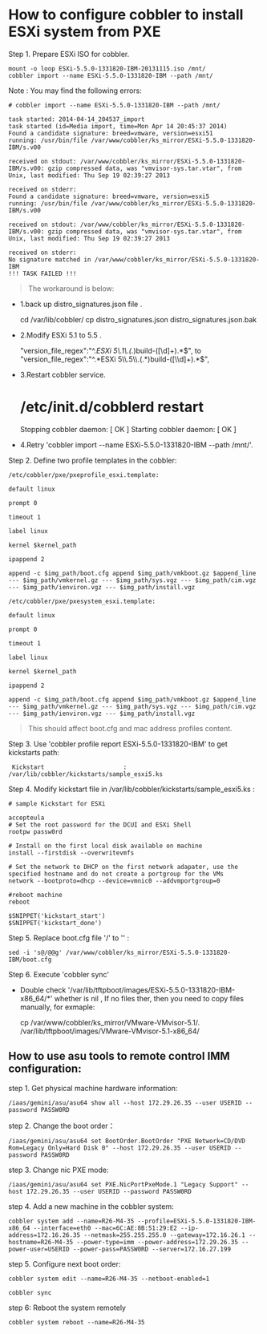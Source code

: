 How to configure cobbler to install ESXi system from PXE
==

Step 1. Prepare ESXi ISO for cobbler.

    mount -o loop ESXi-5.5.0-1331820-IBM-20131115.iso /mnt/
    cobbler import --name ESXi-5.5.0-1331820-IBM --path /mnt/

Note : You may find the following errors:

    # cobbler import --name ESXi-5.5.0-1331820-IBM --path /mnt/

    task started: 2014-04-14_204537_import
    task started (id=Media import, time=Mon Apr 14 20:45:37 2014)
    Found a candidate signature: breed=vmware, version=esxi51
    running: /usr/bin/file /var/www/cobbler/ks_mirror/ESXi-5.5.0-1331820-IBM/s.v00

    received on stdout: /var/www/cobbler/ks_mirror/ESXi-5.5.0-1331820-IBM/s.v00: gzip compressed data, was "vmvisor-sys.tar.vtar", from Unix, last modified: Thu Sep 19 02:39:27 2013

    received on stderr: 
    Found a candidate signature: breed=vmware, version=esxi5
    running: /usr/bin/file /var/www/cobbler/ks_mirror/ESXi-5.5.0-1331820-IBM/s.v00

    received on stdout: /var/www/cobbler/ks_mirror/ESXi-5.5.0-1331820-IBM/s.v00: gzip compressed data, was "vmvisor-sys.tar.vtar", from Unix, last modified: Thu Sep 19 02:39:27 2013

    received on stderr: 
    No signature matched in /var/www/cobbler/ks_mirror/ESXi-5.5.0-1331820-IBM
    !!! TASK FAILED !!!

> The workaround is below:

 - 1.back up distro_signatures.json file .


    cd /var/lib/cobbler/
    cp distro_signatures.json distro_signatures.json.bak

 - 2.Modify ESXi 5.1 to 5.5 .


    "version_file_regex":"^.*ESXi 5\\.1\\.(.*)build-([\\d]+).*$",
    to 
    "version_file_regex":"^.*ESXi 5\\.5\\.(.*)build-([\\d]+).*$",

 - 3.Restart cobbler service.


    # /etc/init.d/cobblerd restart
    Stopping cobbler daemon:                                   [  OK  ]
    Starting cobbler daemon:                                   [  OK  ]

 - 4.Retry 'cobbler import --name ESXi-5.5.0-1331820-IBM --path /mnt/'.

Step 2. Define two profile templates in the cobbler:

    /etc/cobbler/pxe/pxeprofile_esxi.template:

    default linux

    prompt 0

    timeout 1

    label linux

    kernel $kernel_path

    ipappend 2

    append -c $img_path/boot.cfg append $img_path/vmkboot.gz $append_line  --- $img_path/vmkernel.gz --- $img_path/sys.vgz --- $img_path/cim.vgz  --- $img_path/ienviron.vgz --- $img_path/install.vgz

    /etc/cobbler/pxe/pxesystem_esxi.template:

    default linux

    prompt 0

    timeout 1

    label linux

    kernel $kernel_path

    ipappend 2

    append -c $img_path/boot.cfg append $img_path/vmkboot.gz $append_line --- $img_path/vmkernel.gz --- $img_path/sys.vgz --- $img_path/cim.vgz --- $img_path/ienviron.vgz --- $img_path/install.vgz

>This should affect boot.cfg and mac address profiles content.

Step 3. Use 'cobbler profile report  ESXi-5.5.0-1331820-IBM' to get kickstarts path:

     Kickstart                      : /var/lib/cobbler/kickstarts/sample_esxi5.ks
     
Step 4. Modify kickstart file in /var/lib/cobbler/kickstarts/sample_esxi5.ks :

    # sample Kickstart for ESXi

    accepteula
    # Set the root password for the DCUI and ESXi Shell
    rootpw passw0rd

    # Install on the first local disk available on machine
    install --firstdisk --overwritevmfs

    # Set the network to DHCP on the first network adapater, use the specified hostname and do not create a portgroup for the VMs
    network --bootproto=dhcp --device=vmnic0 --addvmportgroup=0

    #reboot machine
    reboot

    $SNIPPET('kickstart_start')
    $SNIPPET('kickstart_done')

Step 5. Replace boot.cfg file  '/' to '' :

    sed -i 's@/@@g' /var/www/cobbler/ks_mirror/ESXi-5.5.0-1331820-IBM/boot.cfg

Step 6. Execute 'cobbler sync' 
* Double check '/var/lib/tftpboot/images/ESXi-5.5.0-1331820-IBM-x86_64/*' whether is nil , If no files ther, then you need to copy files manually, for exmaple:


    cp /var/www/cobbler/ks_mirror/VMware-VMvisor-5.1/*.* /var/lib/tftpboot/images/VMware-VMvisor-5.1-x86_64/

How to use asu tools to remote control IMM configuration:
----

step 1. Get physical machine hardware information:

    /iaas/gemini/asu/asu64 show all --host 172.29.26.35 --user USERID --password PASSW0RD

step 2. Change the boot order：

    /iaas/gemini/asu/asu64 set BootOrder.BootOrder "PXE Network=CD/DVD Rom=Legacy Only=Hard Disk 0" --host 172.29.26.35 --user USERID --password PASSW0RD

step 3. Change nic PXE mode:

    /iaas/gemini/asu/asu64 set PXE.NicPortPxeMode.1 "Legacy Support" --host 172.29.26.35 --user USERID --password PASSW0RD

step 4. Add a new machine in the cobbler system:

    cobbler system add --name=R26-M4-35 --profile=ESXi-5.5.0-1331820-IBM-x86_64 --interface=eth0 --mac=6C:AE:8B:51:29:E2 --ip-address=172.16.26.35 --netmask=255.255.255.0 --gateway=172.16.26.1 --hostname=R26-M4-35 --power-type=imm --power-address=172.29.26.35 --power-user=USERID --power-pass=PASSW0RD --server=172.16.27.199

step 5. Configure next boot order:

    cobbler system edit --name=R26-M4-35 --netboot-enabled=1

    cobbler sync

step 6: Reboot the system remotely

    cobbler system reboot --name=R26-M4-35

